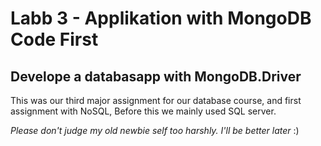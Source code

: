 # Labb 3 - Applikation with MongoDB Code First
## Develope a databasapp with MongoDB.Driver

This was our third major assignment for our database course, and first assignment with NoSQL, Before this we mainly used SQL server. 

*Please don't judge my old newbie self too harshly. I'll be better later* :) 
